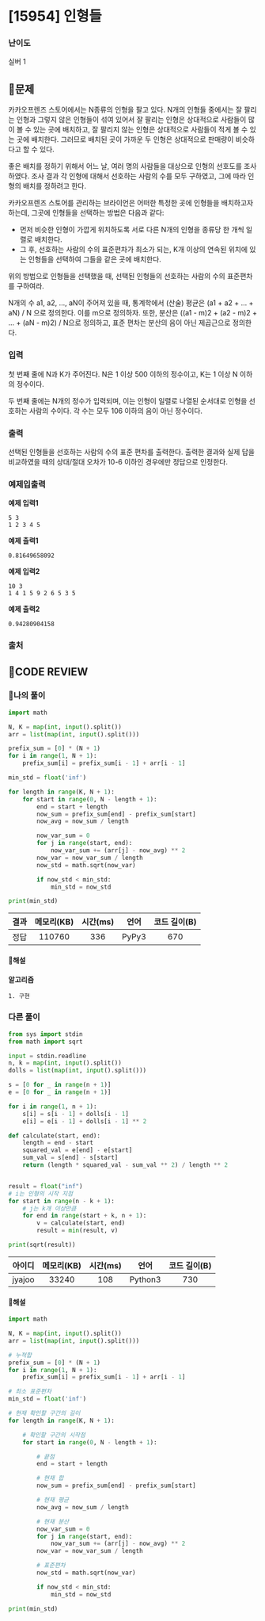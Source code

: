# [15954] 인형들

### **난이도**
실버 1
## **📝문제**
카카오프렌즈 스토어에서는 N종류의 인형을 팔고 있다. N개의 인형들 중에서는 잘 팔리는 인형과 그렇지 않은 인형들이 섞여 있어서 잘 팔리는 인형은 상대적으로 사람들이 많이 볼 수 있는 곳에 배치하고, 잘 팔리지 않는 인형은 상대적으로 사람들이 적게 볼 수 있는 곳에 배치한다. 그러므로 배치된 곳이 가까운 두 인형은 상대적으로 판매량이 비슷하다고 할 수 있다.

좋은 배치를 정하기 위해서 어느 날, 여러 명의 사람들을 대상으로 인형의 선호도를 조사하였다. 조사 결과 각 인형에 대해서 선호하는 사람의 수를 모두 구하였고, 그에 따라 인형의 배치를 정하려고 한다.

카카오프렌즈 스토어를 관리하는 브라이언은 어떠한 특정한 곳에 인형들을 배치하고자 하는데, 그곳에 인형들을 선택하는 방법은 다음과 같다:

- 먼저 비슷한 인형이 가깝게 위치하도록 서로 다른 N개의 인형을 종류당 한 개씩 일렬로 배치한다.
- 그 후, 선호하는 사람의 수의 표준편차가 최소가 되는, K개 이상의 연속된 위치에 있는 인형들을 선택하여 그들을 같은 곳에 배치한다.

위의 방법으로 인형들을 선택했을 때, 선택된 인형들의 선호하는 사람의 수의 표준편차를 구하여라.

N개의 수 a1, a2, …, aN이 주어져 있을 때, 통계학에서 (산술) 평균은 (a1 + a2 + … + aN) / N 으로 정의한다. 이를 m으로 정의하자. 또한, 분산은 ((a1 - m)2 + (a2 - m)2 + … + (aN - m)2) / N으로 정의하고, 표준 편차는 분산의 음이 아닌 제곱근으로 정의한다.
### **입력**
첫 번째 줄에 N과 K가 주어진다. N은 1 이상 500 이하의 정수이고, K는 1 이상 N 이하의 정수이다.

두 번째 줄에는 N개의 정수가 입력되며, 이는 인형이 일렬로 나열된 순서대로 인형을 선호하는 사람의 수이다. 각 수는 모두 106 이하의 음이 아닌 정수이다.
### **출력**
선택된 인형들을 선호하는 사람의 수의 표준 편차를 출력한다. 출력한 결과와 실제 답을 비교하였을 때의 상대/절대 오차가 10-6 이하인 경우에만 정답으로 인정한다.
### **예제입출력**

**예제 입력1**

```
5 3
1 2 3 4 5
```

**예제 출력1**

```
0.81649658092
```

**예제 입력2**

```
10 3
1 4 1 5 9 2 6 5 3 5
```

**예제 출력2**

```
0.94280904158
```

### **출처**

## **🧐CODE REVIEW**

### **🧾나의 풀이**

```python
import math

N, K = map(int, input().split())
arr = list(map(int, input().split()))

prefix_sum = [0] * (N + 1)
for i in range(1, N + 1):
    prefix_sum[i] = prefix_sum[i - 1] + arr[i - 1]

min_std = float('inf')

for length in range(K, N + 1):
    for start in range(0, N - length + 1):
        end = start + length
        now_sum = prefix_sum[end] - prefix_sum[start]
        now_avg = now_sum / length

        now_var_sum = 0
        for j in range(start, end):
            now_var_sum += (arr[j] - now_avg) ** 2
        now_var = now_var_sum / length
        now_std = math.sqrt(now_var)

        if now_std < min_std:
            min_std = now_std

print(min_std)
```

결과	| 메모리(KB) |	시간(ms) |	언어 |	코드 길이(B)
:----:|:-----:|:-----:|:-----:|:--------:
정답|110760|336|PyPy3|670
#### **📝해설**

**알고리즘**
```
1. 구현
```

### **다른 풀이**

```python
from sys import stdin
from math import sqrt

input = stdin.readline
n, k = map(int, input().split())
dolls = list(map(int, input().split()))

s = [0 for _ in range(n + 1)]
e = [0 for _ in range(n + 1)]

for i in range(1, n + 1):
    s[i] = s[i - 1] + dolls[i - 1]
    e[i] = e[i - 1] + dolls[i - 1] ** 2

def calculate(start, end):
    length = end - start
    squared_val = e[end] - e[start]
    sum_val = s[end] - s[start]
    return (length * squared_val - sum_val ** 2) / length ** 2


result = float("inf")
# i는 인형의 시작 지점
for start in range(n - k + 1):
    # j는 k개 이상만큼
    for end in range(start + k, n + 1):
        v = calculate(start, end)
        result = min(result, v)

print(sqrt(result))

```

아이디 | 메모리(KB) |	시간(ms) |	언어 |	코드 길이(B) 
:-----:|:-----:|:-----:|:----:|:--------:
jyajoo|33240|108|Python3|730
#### **📝해설**

```python
import math

N, K = map(int, input().split())
arr = list(map(int, input().split()))

# 누적합
prefix_sum = [0] * (N + 1)
for i in range(1, N + 1):
    prefix_sum[i] = prefix_sum[i - 1] + arr[i - 1]

# 최소 표준편차
min_std = float('inf')

# 현재 확인할 구간의 길이
for length in range(K, N + 1):

    # 확인할 구간의 시작점
    for start in range(0, N - length + 1):

        # 끝점
        end = start + length

        # 현재 합
        now_sum = prefix_sum[end] - prefix_sum[start]

        # 현재 평균
        now_avg = now_sum / length

        # 현재 분산
        now_var_sum = 0
        for j in range(start, end):
            now_var_sum += (arr[j] - now_avg) ** 2
        now_var = now_var_sum / length

        # 표준편차
        now_std = math.sqrt(now_var)

        if now_std < min_std:
            min_std = now_std

print(min_std)
```